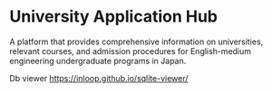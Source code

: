 # University Application Hub
A platform that provides comprehensive information on universities, relevant courses, and admission procedures for English-medium engineering undergraduate programs in Japan.

Db viewer
https://inloop.github.io/sqlite-viewer/
